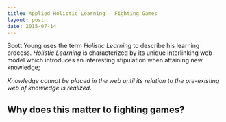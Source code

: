 ```yaml
---
title: Applied Holistic Learning - Fighting Games
layout: post
date: 2015-07-14 
---
```


Scott Young uses the term *Holistic Learning* to describe his learning process.
*Holistic Learning* is characterized by its unique interlinking web model which
introduces an interesting stipulation when attaining new knowledge;

_Knowledge cannot be placed in the web until its relation to the pre-existing
web of knowledge is realized._

## Why does this matter to fighting games? ##

